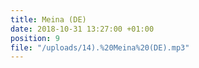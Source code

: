 ```yaml
---
title: Meina (DE)
date: 2018-10-31 13:27:00 +01:00
position: 9
file: "/uploads/14).%20Meina%20(DE).mp3"
---
```


